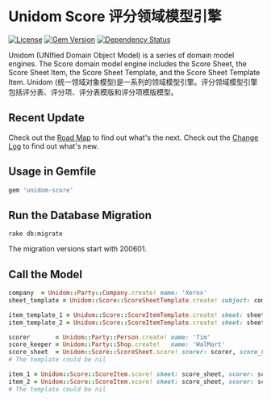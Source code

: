 # Unidom Score 评分领域模型引擎

[![License](https://img.shields.io/badge/license-MIT-green.svg)](http://opensource.org/licenses/MIT)
[![Gem Version](https://badge.fury.io/rb/unidom-score.svg)](https://badge.fury.io/rb/unidom-score)
[![Dependency Status](https://gemnasium.com/badges/github.com/topbitdu/unidom-score.svg)](https://gemnasium.com/github.com/topbitdu/unidom-score)

Unidom (UNIfied Domain Object Model) is a series of domain model engines. The Score domain model engine includes the Score Sheet, the Score Sheet Item, the Score Sheet Template, and the Score Sheet Template Item.
Unidom (统一领域对象模型)是一系列的领域模型引擎。评分领域模型引擎包括评分表、评分项、评分表模版和评分项模版模型。



## Recent Update

Check out the [Road Map](ROADMAP.md) to find out what's the next.
Check out the [Change Log](CHANGELOG.md) to find out what's new.



## Usage in Gemfile

```ruby
gem 'unidom-score'
```



## Run the Database Migration

```shell
rake db:migrate
```
The migration versions start with 200601.



## Call the Model

```ruby
company  = Unidom::Party::Company.create! name: 'Xerox'
sheet_template = Unidom::Score::ScoreSheetTemplate.create! subject: company, name: 'Survey 2003', total_score: 100

item_template_1 = Unidom::Score::ScoreItemTemplate.create! sheet: sheet_template, title: 'Q1: What is your name?', score: 60
item_template_2 = Unidom::Score::ScoreItemTemplate.create! sheet: sheet_template, title: 'Q2: How old are you?', score: 40

scorer       = Unidom::Party::Person.create! name: 'Tim'
score_keeper = Unidom::Party::Shop.create!   name: 'WalMart'
score_sheet  = Unidom::Score::ScoreSheet.score! scorer: scorer, score_keeper: score_keeper, template: sheet_template, name: nil, score: 98, scored_on: Date.current, opened_at: Time.now, description: nil, instruction: nil
# The template could be nil

item_1 = Unidom::Score::ScoreItem.score! sheet: score_sheet, scorer: score_sheet.try(:scorer), template: item_template_1, title: item_template_1.try(:title), score: 59, scored_on: Date.current, opened_at: Time.now, description: nil, instruction: nil
item_2 = Unidom::Score::ScoreItem.score! sheet: score_sheet, scorer: score_sheet.try(:scorer), template: item_template_2, title: item_template_2.try(:title), score: 39, scored_on: Date.current, opened_at: Time.now, description: nil, instruction: nil
# The template could be nil
```
